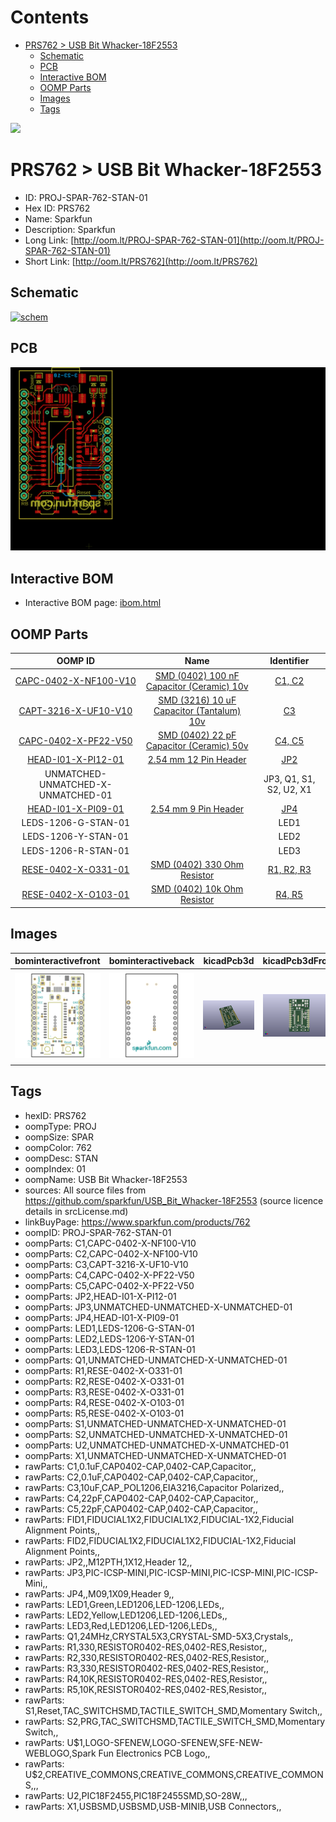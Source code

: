 



Contents
========

* [PRS762 > USB Bit Whacker-18F2553](#prs762--usb-bit-whacker-18f2553)
	* [Schematic](#schematic)
	* [PCB](#pcb)
	* [Interactive BOM](#interactive-bom)
	* [OOMP Parts](#oomp-parts)
	* [Images](#images)
	* [Tags](#tags)
  
![][im]
# PRS762 > USB Bit Whacker-18F2553

- ID: PROJ-SPAR-762-STAN-01
- Hex ID: PRS762
- Name: Sparkfun
- Description: Sparkfun
- Long Link: [http://oom.lt/PROJ-SPAR-762-STAN-01](http://oom.lt/PROJ-SPAR-762-STAN-01)
- Short Link: [http://oom.lt/PRS762](http://oom.lt/PRS762)

## Schematic
  
[![schem](eagleSchemImage.png)](eagleSchemImage.png)
## PCB
  
[![pcb](eagleImage.png)](eagleImage.png)
## Interactive BOM

- Interactive BOM page: [ibom.html](https://htmlpreview.github.io/?https://github.com/oomlout/oomlout_OOMP_projects/blob/main/PROJ-SPAR-762-STAN-01/kicad/bom/ibom.html)

## OOMP Parts
  

|OOMP ID|Name|Identifier|
| :---: | :---: | :---: |
|[CAPC-0402-X-NF100-V10](https://github.com/oomlout/oomlout_OOMP_parts/tree/main/CAPC-0402-X-NF100-V10/)|[SMD (0402) 100 nF Capacitor (Ceramic) 10v](https://github.com/oomlout/oomlout_OOMP_parts/tree/main/CAPC-0402-X-NF100-V10/)|[C1, C2](https://github.com/oomlout/oomlout_OOMP_parts/tree/main/CAPC-0402-X-NF100-V10/)|
|[CAPT-3216-X-UF10-V10](https://github.com/oomlout/oomlout_OOMP_parts/tree/main/CAPT-3216-X-UF10-V10/)|[SMD (3216) 10 uF Capacitor (Tantalum) 10v](https://github.com/oomlout/oomlout_OOMP_parts/tree/main/CAPT-3216-X-UF10-V10/)|[C3](https://github.com/oomlout/oomlout_OOMP_parts/tree/main/CAPT-3216-X-UF10-V10/)|
|[CAPC-0402-X-PF22-V50](https://github.com/oomlout/oomlout_OOMP_parts/tree/main/CAPC-0402-X-PF22-V50/)|[SMD (0402) 22 pF Capacitor (Ceramic) 50v](https://github.com/oomlout/oomlout_OOMP_parts/tree/main/CAPC-0402-X-PF22-V50/)|[C4, C5](https://github.com/oomlout/oomlout_OOMP_parts/tree/main/CAPC-0402-X-PF22-V50/)|
|[HEAD-I01-X-PI12-01](https://github.com/oomlout/oomlout_OOMP_parts/tree/main/HEAD-I01-X-PI12-01/)|[2.54 mm 12 Pin Header](https://github.com/oomlout/oomlout_OOMP_parts/tree/main/HEAD-I01-X-PI12-01/)|[JP2](https://github.com/oomlout/oomlout_OOMP_parts/tree/main/HEAD-I01-X-PI12-01/)|
|UNMATCHED-UNMATCHED-X-UNMATCHED-01||JP3, Q1, S1, S2, U2, X1|
|[HEAD-I01-X-PI09-01](https://github.com/oomlout/oomlout_OOMP_parts/tree/main/HEAD-I01-X-PI09-01/)|[2.54 mm 9 Pin Header](https://github.com/oomlout/oomlout_OOMP_parts/tree/main/HEAD-I01-X-PI09-01/)|[JP4](https://github.com/oomlout/oomlout_OOMP_parts/tree/main/HEAD-I01-X-PI09-01/)|
|LEDS-1206-G-STAN-01||LED1|
|LEDS-1206-Y-STAN-01||LED2|
|LEDS-1206-R-STAN-01||LED3|
|[RESE-0402-X-O331-01](https://github.com/oomlout/oomlout_OOMP_parts/tree/main/RESE-0402-X-O331-01/)|[SMD (0402) 330 Ohm Resistor](https://github.com/oomlout/oomlout_OOMP_parts/tree/main/RESE-0402-X-O331-01/)|[R1, R2, R3](https://github.com/oomlout/oomlout_OOMP_parts/tree/main/RESE-0402-X-O331-01/)|
|[RESE-0402-X-O103-01](https://github.com/oomlout/oomlout_OOMP_parts/tree/main/RESE-0402-X-O103-01/)|[SMD (0402) 10k Ohm Resistor](https://github.com/oomlout/oomlout_OOMP_parts/tree/main/RESE-0402-X-O103-01/)|[R4, R5](https://github.com/oomlout/oomlout_OOMP_parts/tree/main/RESE-0402-X-O103-01/)|

## Images
  
  

|bominteractivefront|bominteractiveback|kicadPcb3d|kicadPcb3dFront|kicadPcb3dBack|kicadSchem|eagleImage|eagleSchemImage|pcbdraw|pcbdrawback|
| :---: | :---: | :---: | :---: | :---: | :---: | :---: | :---: | :---: | :---: |
|[![bominteractivefront](bomFront_140.png)](bomFront.png)|[![bominteractiveback](bomBack_140.png)](bomBack.png)|[![kicadPcb3d](kicadPcb3d_140.png)](kicadPcb3d.png)|[![kicadPcb3dFront](kicadPcb3dFront_140.png)](kicadPcb3dFront.png)|[![kicadPcb3dBack](kicadPcb3dBack_140.png)](kicadPcb3dBack.png)|[![kicadSchem](kicadSchem_140.png)](kicadSchem.png)|[![eagleImage](eagleImage_140.png)](eagleImage.png)|[![eagleSchemImage](eagleSchemImage_140.png)](eagleSchemImage.png)|[![pcbdraw](pcbdraw_140.png)](pcbdraw.png)|[![pcbdrawback](pcbdrawBack_140.png)](pcbdrawBack.png)|

## Tags

- hexID: PRS762
- oompType: PROJ
- oompSize: SPAR
- oompColor: 762
- oompDesc: STAN
- oompIndex: 01
- oompName: USB Bit Whacker-18F2553
- sources: All source files from https://github.com/sparkfun/USB_Bit_Whacker-18F2553 (source licence details in srcLicense.md)
- linkBuyPage: https://www.sparkfun.com/products/762
- oompID: PROJ-SPAR-762-STAN-01
- oompParts: C1,CAPC-0402-X-NF100-V10
- oompParts: C2,CAPC-0402-X-NF100-V10
- oompParts: C3,CAPT-3216-X-UF10-V10
- oompParts: C4,CAPC-0402-X-PF22-V50
- oompParts: C5,CAPC-0402-X-PF22-V50
- oompParts: JP2,HEAD-I01-X-PI12-01
- oompParts: JP3,UNMATCHED-UNMATCHED-X-UNMATCHED-01
- oompParts: JP4,HEAD-I01-X-PI09-01
- oompParts: LED1,LEDS-1206-G-STAN-01
- oompParts: LED2,LEDS-1206-Y-STAN-01
- oompParts: LED3,LEDS-1206-R-STAN-01
- oompParts: Q1,UNMATCHED-UNMATCHED-X-UNMATCHED-01
- oompParts: R1,RESE-0402-X-O331-01
- oompParts: R2,RESE-0402-X-O331-01
- oompParts: R3,RESE-0402-X-O331-01
- oompParts: R4,RESE-0402-X-O103-01
- oompParts: R5,RESE-0402-X-O103-01
- oompParts: S1,UNMATCHED-UNMATCHED-X-UNMATCHED-01
- oompParts: S2,UNMATCHED-UNMATCHED-X-UNMATCHED-01
- oompParts: U2,UNMATCHED-UNMATCHED-X-UNMATCHED-01
- oompParts: X1,UNMATCHED-UNMATCHED-X-UNMATCHED-01
- rawParts: C1,0.1uF,CAP0402-CAP,0402-CAP,Capacitor,,
- rawParts: C2,0.1uF,CAP0402-CAP,0402-CAP,Capacitor,,
- rawParts: C3,10uF,CAP_POL1206,EIA3216,Capacitor Polarized,,
- rawParts: C4,22pF,CAP0402-CAP,0402-CAP,Capacitor,,
- rawParts: C5,22pF,CAP0402-CAP,0402-CAP,Capacitor,,
- rawParts: FID1,FIDUCIAL1X2,FIDUCIAL1X2,FIDUCIAL-1X2,Fiducial Alignment Points,,
- rawParts: FID2,FIDUCIAL1X2,FIDUCIAL1X2,FIDUCIAL-1X2,Fiducial Alignment Points,,
- rawParts: JP2,,M12PTH,1X12,Header 12,,
- rawParts: JP3,PIC-ICSP-MINI,PIC-ICSP-MINI,PIC-ICSP-MINI,PIC-ICSP-Mini,,
- rawParts: JP4,,M09,1X09,Header 9,,
- rawParts: LED1,Green,LED1206,LED-1206,LEDs,,
- rawParts: LED2,Yellow,LED1206,LED-1206,LEDs,,
- rawParts: LED3,Red,LED1206,LED-1206,LEDs,,
- rawParts: Q1,24MHz,CRYSTAL5X3,CRYSTAL-SMD-5X3,Crystals,,
- rawParts: R1,330,RESISTOR0402-RES,0402-RES,Resistor,,
- rawParts: R2,330,RESISTOR0402-RES,0402-RES,Resistor,,
- rawParts: R3,330,RESISTOR0402-RES,0402-RES,Resistor,,
- rawParts: R4,10K,RESISTOR0402-RES,0402-RES,Resistor,,
- rawParts: R5,10K,RESISTOR0402-RES,0402-RES,Resistor,,
- rawParts: S1,Reset,TAC_SWITCHSMD,TACTILE_SWITCH_SMD,Momentary Switch,,
- rawParts: S2,PRG,TAC_SWITCHSMD,TACTILE_SWITCH_SMD,Momentary Switch,,
- rawParts: U$1,LOGO-SFENEW,LOGO-SFENEW,SFE-NEW-WEBLOGO,Spark Fun Electronics PCB Logo,,
- rawParts: U$2,CREATIVE_COMMONS,CREATIVE_COMMONS,CREATIVE_COMMONS,,,
- rawParts: U2,PIC18F2455,PIC18F2455SMD,SO-28W,,,
- rawParts: X1,USBSMD,USBSMD,USB-MINIB,USB Connectors,,



[im]: kicadPcb3d_450.png
